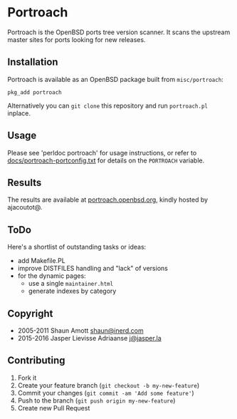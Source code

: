 Portroach
===

Portroach is the OpenBSD ports tree version scanner. It scans the
upstream master sites for ports looking for new releases.

Installation
---

Portroach is available as an OpenBSD package built from `misc/portroach`:

    pkg_add portroach

Alternatively you can `git clone` this repository and run
`portroach.pl` inplace.

Usage
---

Please see 'perldoc portroach' for usage instructions, or refer to
[docs/portroach-portconfig.txt](docs/portroach-portconfig.txt) for
details on the `PORTROACH` variable.

Results
---

The results are available at
[portroach.openbsd.org](http://portroach.openbsd.org), kindly
hosted by ajacoutot@.

ToDo
---

Here's a shortlist of outstanding tasks or ideas:

- add Makefile.PL
- improve DISTFILES handling and "lack" of versions
- for the dynamic pages:
  - use a single `maintainer.html`
  - generate indexes by category

Copyright
---

- 2005-2011 Shaun Amott <shaun@inerd.com>
- 2015-2016 Jasper Lievisse Adriaanse <j@jasper.la>

Contributing
---

1. Fork it
2. Create your feature branch (`git checkout -b my-new-feature`)
3. Commit your changes (`git commit -am 'Add some feature'`)
4. Push to the branch (`git push origin my-new-feature`)
5. Create new Pull Request
